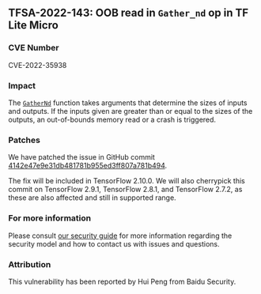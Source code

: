 ## TFSA-2022-143: OOB read in `Gather_nd` op in TF Lite Micro

### CVE Number
CVE-2022-35938

### Impact
The [`GatherNd`](https://github.com/tensorflow/tflite-micro/blob/1bc98621180a350eb4e8d3318ea8e228c7559b37/tensorflow/lite/micro/kernels/gather_nd.cc#L143-L154) function takes arguments that determine the sizes of inputs and outputs. If the inputs given are greater than or equal to the sizes of the outputs, an out-of-bounds memory read or a crash is triggered.

### Patches
We have patched the issue in GitHub commit [4142e47e9e31db481781b955ed3ff807a781b494](https://github.com/tensorflow/tflite-micro/commit/4142e47e9e31db481781b955ed3ff807a781b494).


The fix will be included in TensorFlow 2.10.0. We will also cherrypick this commit on TensorFlow 2.9.1, TensorFlow 2.8.1, and TensorFlow 2.7.2, as these are also affected and still in supported range.


### For more information
Please consult [our security guide](https://github.com/tensorflow/tensorflow/blob/master/SECURITY.md) for more information regarding the security model and how to contact us with issues and questions.


### Attribution
This vulnerability has been reported by Hui Peng from Baidu Security.
